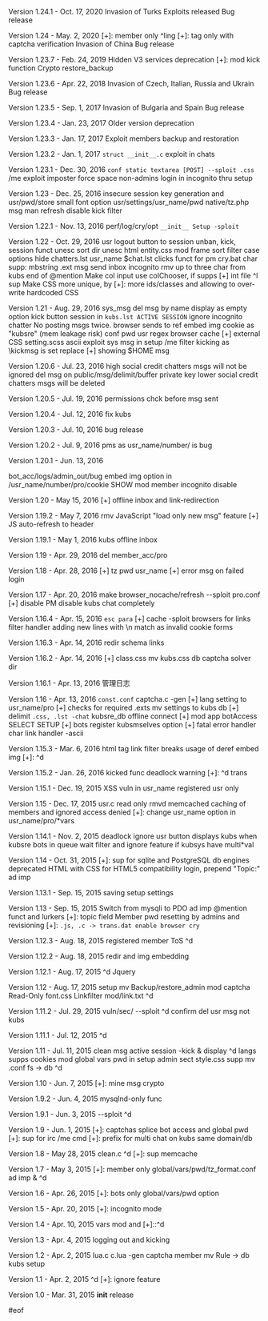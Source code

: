 Version 1.24.1 - Oct. 17, 2020
Invasion of Turks
Exploits released
Bug release

Version 1.24 - May. 2, 2020
[+]: member only ^ling
[+]: tag only with captcha verification
Invasion of China
Bug release

Version 1.23.7 - Feb. 24, 2019
Hidden V3 services deprecation
[+]: mod kick function
Crypto restore_backup

Version 1.23.6 - Apr. 22, 2018
Invasion of Czech, Italian, Russia and Ukrain
Bug release

Version 1.23.5 - Sep. 1, 2017
Invasion of Bulgaria and Spain
Bug release

Version 1.23.4 - Jan. 23, 2017
Older version deprecation

Version 1.23.3 - Jan. 17, 2017
Exploit members backup and restoration

Version 1.23.2 - Jan. 1, 2017
`struct __init__.c` exploit in chats

Version 1.23.1 - Dec. 30, 2016
`conf static textarea [POST] --sploit .css`
/me exploit imposter force space
non-admins login in incognito thru setup

Version 1.23 - Dec. 25, 2016
insecure session key generation and usr/pwd/store
small font option
usr/settings/usr_name/pwd
native/tz.php
msg man refresh
disable kick filter

Version 1.22.1 - Nov. 13, 2016
perf/log/cry/opt
`__init__ Setup -sploit`

Version 1.22 - Oct. 29, 2016
usr logout button to session
unban, kick, session funct
unesc sort dir
unesc html entity.css
mod frame sort
filter case
options hide chatters.lst
usr_name $chat.lst clicks funct for pm
cry.bat char supp: mbstring .ext
msg send inbox incognito
rmv up to three char from kubs end of @mention
Make col input use colChooser, if supps
[+] int file ^l sup
Make CSS more unique, by [+]: more ids/classes and allowing to over-write hardcoded CSS

Version 1.21 - Aug. 29, 2016
sys_msg del msg by name display as empty option
kick button session in `kubs.lst ACTIVE SESSION` 
ignore incognito chatter
No posting msgs twice. 
browser sends to ref
embed img cookie as "kubsre" (mem leakage risk)
conf pwd usr regex
browser cache
[+] external CSS setting.scss
ascii exploit sys msg in setup /me
filter kicking as \kickmsg is set replace
[+] showing $HOME msg

Version 1.20.6 - Jul. 23, 2016
high social credit chatters msgs will not be ignored
del msg on public/msg/delimit/buffer private key
lower social credit chatters msgs will be deleted

Version 1.20.5 - Jul. 19, 2016
permissions chck before msg sent

Version 1.20.4 - Jul. 12, 2016
fix kubs

Version 1.20.3 - Jul. 10, 2016
bug release

Version 1.20.2 - Jul. 9, 2016
pms as usr_name/number/ is bug

Version 1.20.1 - Jun. 13, 2016

bot_acc/logs/admin_out/bug
embed img option in /usr_name/number/pro/cookie SHOW
mod member incognito disable

Version 1.20 - May 15, 2016
[+] offline inbox and link-redirection

Version 1.19.2 - May 7, 2016
rmv JavaScript "load only new msg" feature
[+] JS auto-refresh to header

Version 1.19.1 - May 1, 2016
kubs offline inbox

Version 1.19 - Apr. 29, 2016
del member_acc/pro

Version 1.18 - Apr. 28, 2016
[+] tz
pwd usr_name
[+] error msg on failed login

Version 1.17 - Apr. 20, 2016
make browser_nocache/refresh --sploit pro.conf
[+] disable PM 
disable kubs chat completely

Version 1.16.4 - Apr. 15, 2016
`esc para`
[+] cache -sploit browsers for links
filter handler adding new lines with \n match as invalid
cookie forms

Version 1.16.3 - Apr. 14, 2016
redir schema links

Version 1.16.2 - Apr. 14, 2016
[+] class.css mv kubs.css db
captcha solver dir

Version 1.16.1 - Apr. 13, 2016
管理日志

Version 1.16 - Apr. 13, 2016
`const.conf`
captcha.c -gen
[+] lang setting to usr_name/pro
[+] checks for required .exts
mv settings to kubs db
[+] delimit `.css, .lst -chat`
kubsre_db offline connect
[+] mod app
botAccess SELECT SETUP
[+] bots register kubsmselves option
[+] fatal error handler
char link handler -ascii

Version 1.15.3 - Mar. 6, 2016
html tag link filter breaks usage of deref embed img
[+]: ^d

Version 1.15.2 - Jan. 26, 2016
kicked func
deadlock warning
[+]: ^d trans

Version 1.15.1 - Dec. 19, 2015
XSS vuln in usr_name
registered usr only

Version 1.15 - Dec. 17, 2015
usr.c read only
rmvd memcached caching of members and ignored
access denied
[+]: change usr_name option in usr_name/pro/*vars

Version 1.14.1 - Nov. 2, 2015
deadlock ignore
usr button displays kubs when kubsre bots in queue wait
filter and ignore feature if kubsys have multi*val

Version 1.14 - Oct. 31, 2015
[+]: sup for sqlite and PostgreSQL db engines
deprecated HTML with CSS for HTML5 compatibility
login, prepend "Topic:"
ad imp

Version 1.13.1 - Sep. 15, 2015
saving setup settings

Version 1.13 - Sep. 15, 2015
Switch from mysqli to PDO
ad imp
@mention funct and lurkers
[+]: topic field
Member pwd resetting by admins and revisioning
[+]: `.js, .c -> trans.dat enable browser cry`

Version 1.12.3 - Aug. 18, 2015
registered member ToS ^d

Version 1.12.2 - Aug. 18, 2015
redir and img embedding

Version 1.12.1 - Aug. 17, 2015
^d Jquery

Version 1.12 - Aug. 17, 2015
setup mv
Backup/restore_admin
mod captcha Read-Only
font.css
Linkfilter mod/link.txt
^d

Version 1.11.2 - Jul. 29, 2015
vuln/sec/ --sploit
^d
confirm del usr msg not kubs

Version 1.11.1 - Jul. 12, 2015
^d

Version 1.11 - Jul. 11, 2015
clean msg
active session -kick & display ^d
langs supps cookies mod
global vars pwd in setup admin sect
style.css supp
mv .conf fs -> db
^d

Version 1.10 - Jun. 7, 2015
[+]: mine msg crypto

Version 1.9.2 - Jun. 4, 2015
mysqlnd-only func

Version 1.9.1 - Jun. 3, 2015
--sploit ^d

Version 1.9 - Jun. 1, 2015
[+]: captchas
splice bot access and global pwd
[+]: sup for irc /me cmd
[+]: prefix for multi chat on kubs same domain/db

Version 1.8 - May 28, 2015
clean.c ^d
[+]: sup memcache

Version 1.7 - May 3, 2015
[+]: member only 
global/vars/pwd/tz_format.conf
ad imp & ^d

Version 1.6 - Apr. 26, 2015
[+]: bots only 
global/vars/pwd option

Version 1.5 - Apr. 20, 2015
[+]: incognito mode

Version 1.4 - Apr. 10, 2015
vars mod and [+]::^d

Version 1.3 - Apr. 4, 2015
logging out and kicking

Version 1.2 - Apr. 2, 2015
lua.c c.lua -gen captcha member mv Rule -> db kubs setup

Version 1.1 - Apr. 2, 2015
^d
[+]: ignore feature

Version 1.0 - Mar. 31, 2015
__init__ release

#eof

